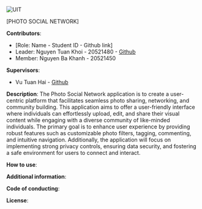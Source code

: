 ![UIT](https://img.shields.io/badge/from-UIT%20VNUHCM-blue?style=for-the-badge&link=https%3A%2F%2Fwww.uit.edu.vn%2F)

[PHOTO SOCIAL NETWORK]

**Contributors**:

- [Role: Name - Student ID - Github link]
- Leader: Nguyen Tuan Khoi - 20521480 - [Github](https://github.com/vutuanhai237)
- Member: Nguyen Ba Khanh - 20521450

**Supervisors**:

- Vu Tuan Hai - [Github](https://github.com/vutuanhai23)

**Description**: The Photo Social Network application is to create a user-centric platform that facilitates seamless photo sharing, networking, and community building. This application aims to offer a user-friendly interface where individuals can effortlessly upload, edit, and share their visual content while engaging with a diverse community of like-minded individuals. The primary goal is to enhance user experience by providing robust features such as customizable photo filters, tagging, commenting, and intuitive navigation. Additionally, the application will focus on implementing strong privacy controls, ensuring data security, and fostering a safe environment for users to connect and interact.

**How to use**:

**Additional information**:

**Code of conducting**:

**License**:
